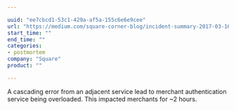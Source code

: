 ```yaml
---

uuid: "ee7cbcd1-53c1-429a-af5a-155c6e6e9cee"
url: "https://medium.com/square-corner-blog/incident-summary-2017-03-16-2f65be39297"
start_time: ""
end_time: ""
categories:
- postmortem
company: "Square"
product: ""

---
```


A cascading error from an adjacent service lead to merchant authentication service being overloaded. This impacted merchants for ~2 hours.
